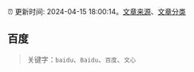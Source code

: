 :alarm_clock: 更新时间: 2024-04-15 18:00:14。[文章来源](/README.md)、[文章分类](/TAGS.md)

## 百度


> 关键字：`baidu`、`Baidu`、`百度`、`文心`



